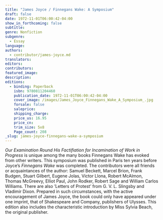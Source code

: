 ```yaml
---
title: "James Joyce / Finnegans Wake: A Symposium"
draft: false
date: 1972-11-01T06:00:42-04:00
show_in_forthcoming: false
subtitle:
genre: Nonfiction
subgenre:
  - Essay
language:
authors:
  - contributor/james-joyce.md
translators:
editors:
contributors:
featured_image:
description:
editions:
  - binding: Paperback
    isbn: 9780811204460
    publication_date: 1972-11-01T06:00:42-04:00
    cover_image: /images/James_Joyce_Finnegans_Wake_A_Symposium_.jpg
    forsale: false
    saleprice:
    shipping_charge:
    price_us: 16.95
    price_cn:
    trim_size: 5x8
    Page_count: 208
_slug: james-joyce-finnegans-wake-a-symposium
---
```


_Our Examination Round His Factifiation for Incamination of Work in Progress_ is unique among the many books Finnegans Wake has evoked from other writers. This symposium was published in Paris ten years before Joyce’s _Finnegans Wake_ was completed. The contributors were all friends or acquaintances of the author: Samuel Beckett, Marcel Brion, Frank Budgen, Stuart Gilbert, Eugene Jolas, Victor Llona, Robert McAlmon, Thomas McGreevy, Elliot Paul, John Rodker, Robert Sage and William Carlos Williams. There are also ’Letters of Protest’ from G. V. L. Slingsby and Vladimir Dixon. Prepared in such circumstances, with the active encouragement of James Joyce, the book could only have appeared under one imprint, that of Shakespeare and Company, publishers of Ulysses. This edition also includes the characteristic introduction by Miss Sylvia Beach, the original publisher.

